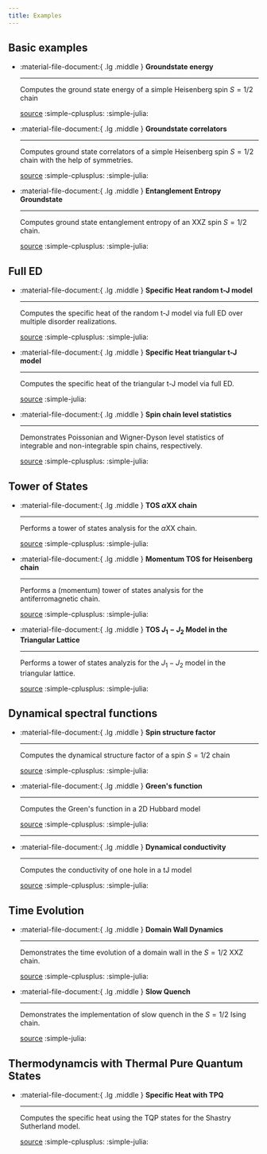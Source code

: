 ```yaml
---
title: Examples
---
```



## Basic examples

<div class="grid cards" markdown>


-   :material-file-document:{ .lg .middle } __Groundstate energy__

    ---

    Computes the ground state energy of a simple Heisenberg spin $S=1/2$ chain

    [source](examples/spinhalf_chain_e0.md) :simple-cplusplus: :simple-julia:


-  :material-file-document:{ .lg .middle } __Groundstate correlators__

    ---

    Computes ground state correlators of a simple Heisenberg spin $S=1/2$ chain with the help of symmetries.

    [source](examples/spinhalf_chain_gs_corr_symmetries.md) :simple-cplusplus: :simple-julia: 



-  :material-file-document:{ .lg .middle } __Entanglement Entropy Groundstate__

    ---

    Computes ground state entanglement entropy of an XXZ spin $S=1/2$ chain.

    [source](examples/entanglement_ground_state.md) :simple-cplusplus: :simple-julia: 


</div>

## Full ED

<div class="grid cards" markdown>

-   :material-file-document:{ .lg .middle } __Specific Heat random t-J model__

    ---

    Computes the specific heat of the random t-J model via full ED over multiple disorder realizations.

    [source](examples/specific_heat_randomtj.md) :simple-cplusplus: :simple-julia:

-   :material-file-document:{ .lg .middle } __Specific Heat triangular t-J model__

    ---

    Computes the specific heat of the triangular t-J model via full ED.

    [source](examples/specific_heat_tJ_triangular.md) :simple-julia:

-   :material-file-document:{ .lg .middle } __Spin chain level statistics__

    ---

    Demonstrates Poissonian and Wigner-Dyson level statistics of integrable and non-integrable spin chains, respectively.

    [source](examples/spinhalf_chain_level_statistics.md) :simple-cplusplus: :simple-julia:

</div>

## Tower of States

<div class="grid cards" markdown>

-   :material-file-document:{ .lg .middle } __TOS $\alpha \text{XX}$ chain__

    ---

    Performs a tower of states analysis for the $\alpha \text{XX}$ chain.

    [source](examples/tos_alpha_xx.md) :simple-cplusplus: :simple-julia:

-   :material-file-document:{ .lg .middle } __Momentum TOS for Heisenberg chain__

    ---

    Performs a (momentum) tower of states analysis for the antiferromagnetic chain.

    [source](examples/spinhalf_chain_TOS.md) :simple-cplusplus: :simple-julia:
  

-   :material-file-document:{ .lg .middle } __TOS $J_1 - J_2$ Model in the Triangular Lattice__

    ---

    Performs a tower of states analyzis for the $J_1 - J_2$ model in the triangular lattice.

    [source](examples/tos_triangular.md) :simple-cplusplus: :simple-julia:
  
</div>


## Dynamical spectral functions

<div class="grid cards" markdown>

-   :material-file-document:{ .lg .middle } __Spin structure factor__

    ---

    Computes the dynamical structure factor of a spin $S=1/2$ chain

    [source](examples/spinhalf_chain_structure_factor.md) :simple-cplusplus: :simple-julia:

-   :material-file-document:{ .lg .middle } __Green's function__

    ---

    Computes the Green's function in a 2D Hubbard model

    [source](examples/hubbard_greens_f.md) :simple-cplusplus: :simple-julia:

    ---

-   :material-file-document:{ .lg .middle } __Dynamical conductivity__

    ---

    Computes the conductivity of one hole in a tJ model

    [source](examples/tJ_conductivity.md) :simple-cplusplus: :simple-julia:

</div>

## Time Evolution

<div class="grid cards" markdown>

-   :material-file-document:{ .lg .middle } __Domain Wall Dynamics__

    ---

    Demonstrates the time evolution of a domain wall in the $S=1/2$ XXZ chain.

    [source](examples/spinhalf_chain_domain_wall_dynamics.md) :simple-cplusplus: :simple-julia:

</div>

<div class="grid cards" markdown>

-   :material-file-document:{ .lg .middle } __Slow Quench__

    ---

    Demonstrates the implementation of slow quench in the $S=1/2$ Ising chain.

    [source](examples/slow_quench_Ising.md) :simple-julia:

</div>


## Thermodynamcis with Thermal Pure Quantum States

<div class="grid cards" markdown>

-   :material-file-document:{ .lg .middle } __Specific Heat with TPQ__

    ---

    Computes the specific heat using the TQP states for the Shastry Sutherland model.

    [source](examples/tpq_shastry_sutherland.md) :simple-cplusplus: :simple-julia:

</div>